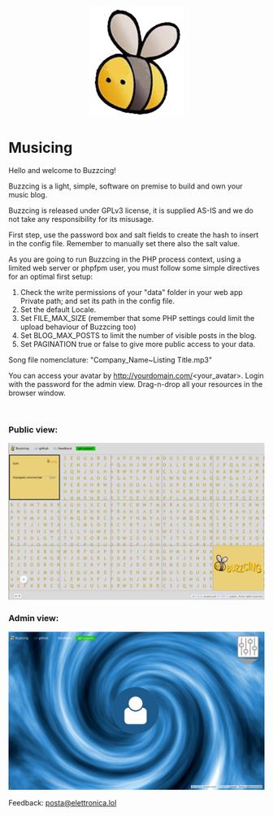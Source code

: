 <p align="center">
    <a href="https://buzzcing.5mode-foss.eu">
        <img src="./Public/static/res/AFlogo.png" width="188" title="Buzzcing" alt="Buzzcing">
    </a>
</p>

# Musicing

Hello and welcome to Buzzcing!<br>
	  
Buzzcing is a light, simple, software on premise to build and own your music blog.<br>
	   
Buzzcing is released under GPLv3 license, it is supplied AS-IS and we do not take any responsibility for its misusage.<br>
	   
First step, use the password box and salt fields to create the hash to insert in the config file. Remember to manually set there also the salt value.<br>
	   
As you are going to run Buzzcing in the PHP process context, using a limited web server or phpfpm user, you must follow some simple directives for an optimal first setup:<br>

<ol>
<li>Check the write permissions of your "data" folder in your web app Private path; and set its path in the config file.</li>
<li>Set the default Locale.</li>
<li>Set FILE_MAX_SIZE (remember that some PHP settings could limit the upload behaviour of Buzzcing too)</li>
<li>Set BLOG_MAX_POSTS to limit the number of visible posts in the blog.</li>
<li>Set PAGINATION true or false to give more public access to your data.</li>
</ol> 

Song file nomenclature: "Company_Name~Listing Title.mp3"

You can access your avatar by http://yourdomain.com/<your_avatar>. Login with the password for the admin view. Drag-n-drop all your resources in the browser window.<br>

<br>

### Public view:

![Buzzcing in action #1](/Public/static/res/screenshot1.png)<br>

### Admin view:

![Buzzcing in action #2](/Public/static/res/screenshot2.png)<br>

Feedback: <a href="mailto:posta@elettronica.lol" style="color:#e6d236;">posta@elettronica.lol</a>

